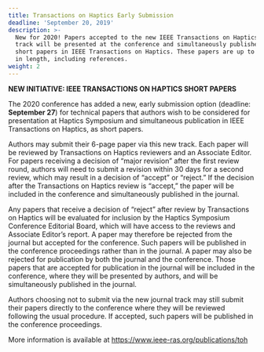 ```yaml
---
title: Transactions on Haptics Early Submission
deadline: 'September 20, 2019'
description: >-
  New for 2020! Papers accepted to the new IEEE Transactions on Haptics journal
  track will be presented at the conference and simultaneously published as
  short papers in IEEE Transactions on Haptics. These papers are up to 6 pages
  in length, including references.
weight: 2
---
```


**NEW INITIATIVE: IEEE TRANSACTIONS ON HAPTICS SHORT PAPERS**

The 2020 conference has added a new, early submission option (deadline: **September 27**) for technical papers that authors wish to be considered for presentation at Haptics Symposium and simultaneous publication in IEEE Transactions on Haptics, as short papers. 

Authors may submit their 6-page paper via this new track.  Each paper will be reviewed by Transactions on Haptics reviewers and an Associate Editor.  For papers receiving a decision of “major revision” after the first review round, authors will need to submit a revision within 30 days for a second review, which may result in a decision of “accept” or “reject.”  If the decision after the Transactions on Haptics review is “accept,” the paper will be included in the conference and simultaneously published in the journal.

Any papers that receive a decision of “reject” after review by Transactions on Haptics will be evaluated for inclusion by the Haptics Symposium Conference Editorial Board, which will have access to the reviews and Associate Editor’s report.  A paper may therefore be rejected from the journal but accepted for the conference. Such papers will be published in the conference proceedings rather than in the journal.  A paper may also be rejected for publication by both the journal and the conference.  Those papers that are accepted for publication in the journal will be included in the conference, where they will be presented by authors, and will be simultaneously published in the journal.

Authors choosing not to submit via the new journal track may still submit their papers directly to the conference where they will be reviewed following the usual procedure.  If accepted, such papers will be published in the conference proceedings.

More information is available at <https://www.ieee-ras.org/publications/toh>